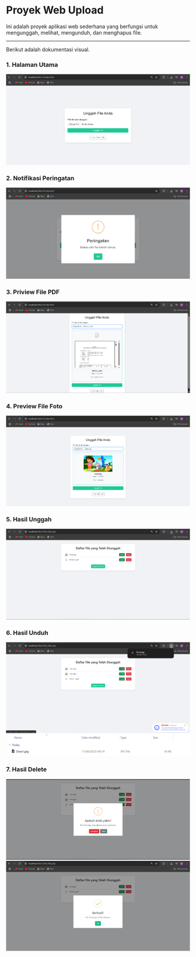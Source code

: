 # Proyek Web Upload

Ini adalah proyek aplikasi web sederhana yang berfungsi untuk mengunggah, melihat, mengunduh, dan menghapus file.

---

Berikut adalah dokumentasi visual.

### 1. Halaman Utama
![Tampilan Awal](images/hasil1.png)

### 2. Notifikasi Peringatan
![Preview File](images/hasil2.png)

### 3. Priview File PDF
![Hasil Unggah](images/hasil3.png)

### 4. Preview File Foto
![Hasil Hapus](images/hasil4.png)

### 5. Hasil Unggah
![Hasil Unduh](images/hasil5.png)

### 6. Hasil Unduh
![Preview File](images/hasil6.png)
![Preview File](images/hasil9.png)

### 7. Hasil Delete
![Hasil Unggah](images/hasil7.png)
![Hasil Unggah](images/hasil8.png)
